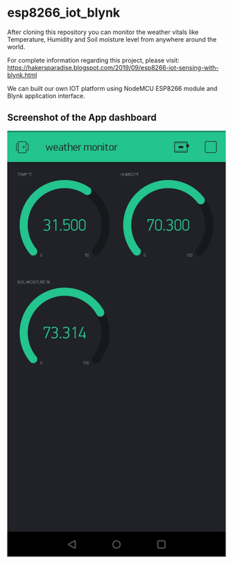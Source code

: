 # esp8266_iot_blynk

After cloning this repository you can monitor the weather vitals like Temperature, Humidity and Soil moisture level from anywhere around the world.

For complete information regarding this project, please visit: https://hakersparadise.blogspot.com/2019/09/esp8266-iot-sensing-with-blynk.html

We can built our own IOT platform using NodeMCU ESP8266 module and Blynk application interface.

## Screenshot of the App dashboard

![](resources/blynk_app.jpg)